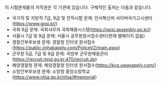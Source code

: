 이 시험문제들의 저작권은 각 기관에 있습니다. 구체적인 출처는 다음과 같습니다.
* 국가직 및 지방직 7급, 9급 및 전직시험 문제: 인사혁신처 사이버국가고시센터(https://www.gosi.kr/)
* 국회 9급 문제: 국회사무처 국회채용시스템(https://gosi.assembly.go.kr/)
* 서울시 7급 및 9급 문제: 서울시 공무원원서접수센터(현재 웹페이지 없음)
* 경찰간부후보생 문제: 경찰청 인터넷 원서접수(https://public.jinhakapply.com/PoliceV2/main.aspx)
* 군무원 5급, 7급 및 9급 문제: 국방부 군무원채용관리(https://recruit.mnd.go.kr:470/recruit.do)
* 해양경찰청 문제: 해양경찰청 인터넷 원서접수(https://kcg.uwayapply.com/)
* 소방간부후보생 문제: 소방청 중앙소방학교(https://www.nfsa.go.kr/nfsa/#memorial)